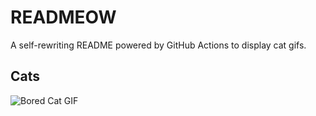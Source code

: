 # READMEOW

A self-rewriting README powered by GitHub Actions to display cat gifs.

## Cats

![Bored Cat GIF](https://media4.giphy.com/media/v1.Y2lkPTlhY2QwMmRhOWFpbjRrb2IxcnE3ZTA5Z3EzcGphaWRzejJwcng3OGI0d2V2eTFidSZlcD12MV9naWZzX3NlYXJjaCZjdD1n/mlvseq9yvZhba/200.gif)
